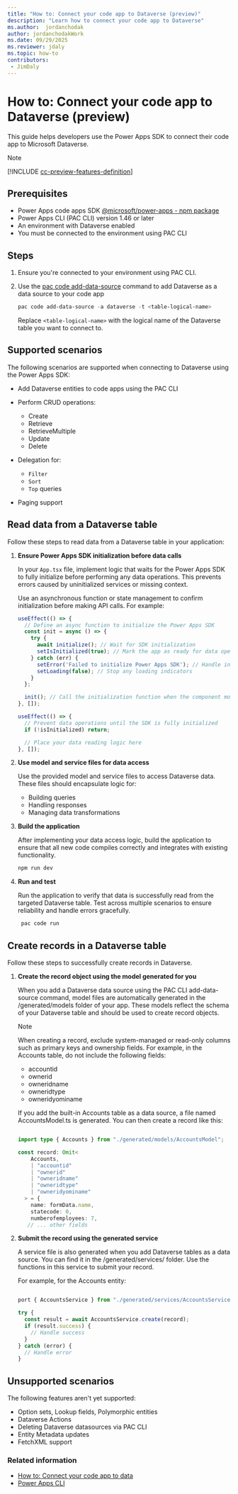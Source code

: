 ```yaml
---
title: "How to: Connect your code app to Dataverse (preview)"
description: "Learn how to connect your code app to Dataverse"
ms.author:  jordanchodak
author: jordanchodakWork
ms.date: 09/29/2025
ms.reviewer: jdaly
ms.topic: how-to
contributors:
 - JimDaly
---
```

# How to: Connect your code app to Dataverse (preview)

This guide helps developers use the Power Apps SDK to connect their code app to Microsoft Dataverse.

> [!NOTE]
> [!INCLUDE [cc-preview-features-definition](../../../includes/cc-preview-features-definition.md)]

## Prerequisites

- Power Apps code apps SDK [@microsoft/power-apps - npm package](https://www.npmjs.com/package/@microsoft/power-apps)
- Power Apps CLI (PAC CLI) version 1.46 or later
- An environment with Dataverse enabled
- You must be connected to the environment using PAC CLI

## Steps

1. Ensure you're connected to your environment using PAC CLI.
1. Use the [pac code add-data-source](/power-platform/developer/cli/reference/code#pac-code-add-data-source) command to add Dataverse as a data source to your code app

   ```powershell
   pac code add-data-source -a dataverse -t <table-logical-name>
   ```

   Replace `<table-logical-name>` with the logical name of the Dataverse table you want to connect to.

## Supported scenarios

The following scenarios are supported when connecting to Dataverse using the Power Apps SDK:

- Add Dataverse entities to code apps using the PAC CLI
- Perform CRUD operations:

  - Create
  - Retrieve
  - RetrieveMultiple
  - Update
  - Delete

- Delegation for:

  - `Filter`
  - `Sort`
  - `Top` queries

- Paging support

## Read data from a Dataverse table

Follow these steps to read data from a Dataverse table in your application:

1. **Ensure Power Apps SDK initialization before data calls**

   In your `App.tsx` file, implement logic that waits for the Power Apps SDK to fully initialize before performing any data operations. This prevents errors caused by uninitialized services or missing context.

   Use an asynchronous function or state management to confirm initialization before making API calls. For example:

   ```typescript
   useEffect(() => {
     // Define an async function to initialize the Power Apps SDK
     const init = async () => {
       try {
         await initialize(); // Wait for SDK initialization
         setIsInitialized(true); // Mark the app as ready for data operations
       } catch (err) {
         setError('Failed to initialize Power Apps SDK'); // Handle initialization errors
         setLoading(false); // Stop any loading indicators
       }
     };
   
     init(); // Call the initialization function when the component mounts
   }, []);
   
   useEffect(() => {
     // Prevent data operations until the SDK is fully initialized
     if (!isInitialized) return;
   
     // Place your data reading logic here
   }, []);
   
   ```

1. **Use model and service files for data access**

   Use the provided model and service files to access Dataverse data. These files should encapsulate logic for:

   - Building queries
   - Handling responses
   - Managing data transformations

1. **Build the application**

   After implementing your data access logic, build the application to ensure that all new code compiles correctly and integrates with existing functionality.

   ```powershell
   npm run dev
   ```

1. **Run and test**

   Run the application to verify that data is successfully read from the targeted Dataverse table. Test across multiple scenarios to ensure reliability and handle errors gracefully.

   ```powershell
    pac code run
   ```

## Create records in a Dataverse table
Follow these steps to successfully create records in Dataverse.

1. **Create the record object using the model generated for you**

    When you add a Dataverse data source using the PAC CLI add-data-source command, model files are automatically generated in the /generated/models folder of your app. These models reflect the schema of your Dataverse table and should be used to create record objects.

    > [!NOTE]
    > When creating a record, exclude system-managed or read-only columns such as primary keys and ownership fields. For example, in the Accounts table, do not include the following fields:
    >  - accountid
    >  - ownerid
    >  - owneridname
    >  - owneridtype
    >  - owneridyominame
   
    If you add the built-in Accounts table as a data source, a file named AccountsModel.ts is generated. You can then create a record like this:
   
     ```typescript
     
     import type { Accounts } from "./generated/models/AccountsModel";
     
     const record: Omit<
         Accounts,
         | "accountid"
         | "ownerid"
         | "owneridname"
         | "owneridtype"
         | "owneridyominame"
       > = {
         name: formData.name,
         statecode: 0,
         numberofemployees: 7,
        // ... other fields

     ```
2. **Submit the record using the generated service**

   A service file is also generated when you add Dataverse tables as a data source. You can find it in the /generated/services/ folder. Use the functions in this service to submit your record.

   For example, for the Accounts entity:

   ```typescript
   
   port { AccountsService } from "./generated/services/AccountsService";
   
   try {
     const result = await AccountsService.create(record);
     if (result.success) {
       // Handle success
     }
   } catch (error) {
     // Handle error
   }
   ```

## Unsupported scenarios

The following features aren't yet supported:

- Option sets, Lookup fields, Polymorphic entities
- Dataverse Actions
- Deleting Dataverse datasources via PAC CLI
- Entity Metadata updates
- FetchXML support

### Related information

- [How to: Connect your code app to data](connect-to-data.md)  
- [Power Apps CLI](/power-platform/developer/cli/introduction)
